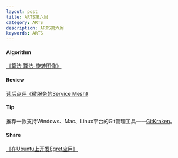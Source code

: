 ```yaml
---
layout: post
title: ARTS第六周
category: ARTS 
description: ARTS第六周
keywords: ARTS
---
```


#### Algorithm
[《算法 算法-旋转图像》](/algorithm/2019/05/18/algorithm-leetcode-48.html)
  
#### Review
[读后点评《微服务的Service Mesh》](/review/2019/05/12/review-service-mesh.html)
  
#### Tip
推荐一款支持Windows、Mac、Linux平台的Git管理工具——[GitKraken](https://www.gitkraken.com/)。

#### Share
[《在Ubuntu上开发Egret应用》](/share/2019/05/19/share-ubuntu-egret.html)